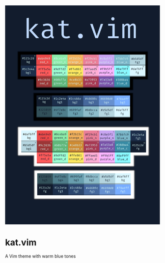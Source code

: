![image](https://raw.githubusercontent.com/katawful/RandomAssets/main/colors.png)

# kat.vim
A Vim theme with warm blue tones
